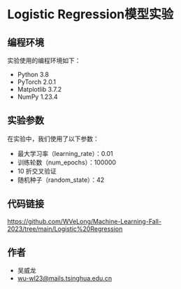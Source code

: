# Logistic Regression模型实验

## 编程环境

实验使用的编程环境如下：

- Python 3.8
- PyTorch 2.0.1
- Matplotlib 3.7.2
- NumPy 1.23.4

## 实验参数

在实验中，我们使用了以下参数：

- 最大学习率（learning_rate）：0.01
- 训练轮数（num_epochs）：100000
- 10 折交叉验证
- 随机种子（random_state）：42

## 代码链接
https://github.com/WVeLong/Machine-Learning-Fall-2023/tree/main/Logistic%20Regression
## 作者

- 吴威龙
- wu-wl23@mails.tsinghua.edu.cn
